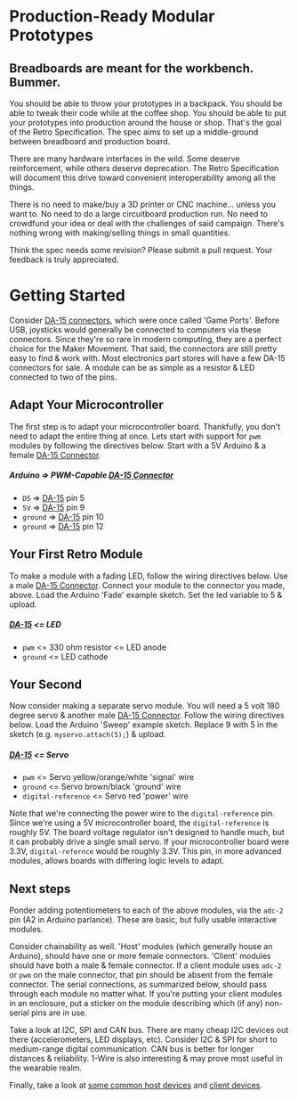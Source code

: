 Production-Ready Modular Prototypes
===================================

Breadboards are meant for the workbench. Bummer.
------------------------------------------------
You should be able to throw your prototypes in a backpack. You should be able to tweak their code while at the coffee shop. You should be able to put your prototypes into production around the house or shop. That's the goal of the Retro Specification. The spec aims to set up a middle-ground between breadboard and production board.

There are many hardware interfaces in the wild. Some deserve reinforcement, while others deserve deprecation. The Retro Specification will document this drive toward convenient interoperability among all the things.

There is no need to make/buy a 3D printer or CNC machine... unless you want to. No need to do a large circuitboard production run. No need to crowdfund your idea or deal with the challenges of said campaign. There's nothing wrong with making/selling things in small quantities.

Think the spec needs some revision? Please submit a pull request. Your feedback is truly appreciated.

Getting Started
===============
Consider [DA-15 connectors](connector-collection/d-subminiature/da-15.yaml), which were once called 'Game Ports'. Before USB, joysticks would generally be connected to computers via these connectors. Since they're so rare in modern computing, they are a perfect choice for the Maker Movement. That said, the connectors are still pretty easy to find & work with. Most electronics part stores will have a few DA-15 connectors for sale. A module can be as simple as a resistor & LED connected to two of the pins.

Adapt Your Microcontroller
--------------------------
The first step is to adapt your microcontroller board. Thankfully, you don't need to adapt the entire thing at once. Lets start with support for `pwm` modules by following the directives below. Start with a 5V Arduino & a female [DA-15 Connector](connector-collection/d-subminiature/da-15.yaml).

##### Arduino => PWM-Capable [DA-15 Connector](connector-collection/d-subminiature/da-15.yaml)
* `D5`     => [DA-15](connector-collection/d-subminiature/da-15.yaml) pin 5
* `5V`     => [DA-15](connector-collection/d-subminiature/da-15.yaml) pin 9
* `ground` => [DA-15](connector-collection/d-subminiature/da-15.yaml) pin 10
* `ground` => [DA-15](connector-collection/d-subminiature/da-15.yaml) pin 12

Your First Retro Module
-----------------------
To make a module with a fading LED, follow the wiring directives below. Use a male [DA-15 Connector](connector-collection/d-subminiature/da-15.yaml). Connect your module to the connector you made, above. Load the Arduino 'Fade' example sketch. Set the led variable to 5 & upload.

##### [DA-15](connector-collection/d-subminiature/da-15.yaml) <= LED
* `pwm`    <= 330 ohm resistor <= LED anode
* `ground` <= LED cathode

Your Second
-----------
Now consider making a separate servo module. You will need a 5 volt 180 degree servo & another male [DA-15 Connector](connector-collection/d-subminiature/da-15.yaml). Follow the wiring directives below. Load the Arduino 'Sweep' example sketch. Replace 9 with 5 in the sketch (e.g. `myservo.attach(5);`) & upload.

##### [DA-15](connector-collection/d-subminiature/da-15.yaml) <= Servo
* `pwm`               <= Servo yellow/orange/white 'signal' wire
* `ground`            <= Servo brown/black 'ground' wire
* `digital-reference` <= Servo red 'power' wire

Note that we're connecting the power wire to the `digital-reference` pin. Since we're using a 5V microcontroller board, the `digital-reference` is roughly 5V. The board voltage regulator isn't designed to handle much, but it can probably drive a single small servo. If your microcontroller board were 3.3V, `digital-refernce` would be roughly 3.3V. This pin, in more advanced modules, allows boards with differing logic levels to adapt.

Next steps
----------
Ponder adding potentiometers to each of the above modules, via the `adc-2` pin (A2 in Arduino parlance). These are basic, but fully usable interactive modules.

Consider chainability as well. 'Host' modules (which generally house an Arduino), should have one or more female connectors. 'Client' modules should have both a male & female connector. If a client module uses `adc-2` or `pwm` on the male connector, that pin should be absent from the female connector. The serial connections, as summarized below, should pass through each module no matter what. If you're putting your client modules in an enclosure, put a sticker on the module describing which (if any) non-serial pins are in use.

Take a look at I2C, SPI and CAN bus. There are many cheap I2C devices out there (accelerometers, LED displays, etc). Consider I2C & SPI for short to medium-range digital communication. CAN bus is better for longer distances & reliability. 1-Wire is also interesting & may prove most useful in the wearable realm.

Finally, take a look at [some common host devices](host-device-collection) and [client devices](client-device-collection).
